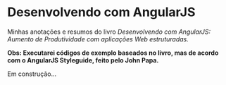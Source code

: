 # Desenvolvendo com AngularJS

Minhas anotações e resumos do livro *Desenvolvendo com AngularJS:
Aumento de Produtividade com aplicações Web estruturadas.*

**Obs: Executarei códigos de exemplo baseados no livro, mas de acordo com o
AngularJS Styleguide, feito pelo John Papa.**

Em construção...
